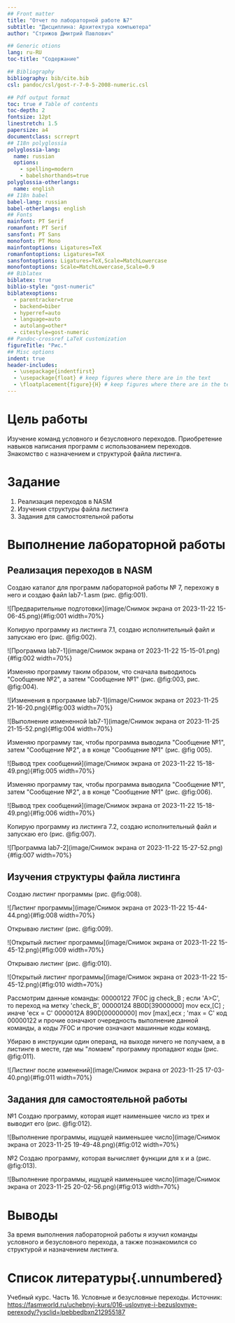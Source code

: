```yaml
---
## Front matter
title: "Отчет по лабораторной работе №7"
subtitle: "Дисциплина: Архитектура компьютера"
author: "Стрижов Дмитрий Павлович"

## Generic otions
lang: ru-RU
toc-title: "Содержание"

## Bibliography
bibliography: bib/cite.bib
csl: pandoc/csl/gost-r-7-0-5-2008-numeric.csl

## Pdf output format
toc: true # Table of contents
toc-depth: 2
fontsize: 12pt
linestretch: 1.5
papersize: a4
documentclass: scrreprt
## I18n polyglossia
polyglossia-lang:
  name: russian
  options:
	- spelling=modern
	- babelshorthands=true
polyglossia-otherlangs:
  name: english
## I18n babel
babel-lang: russian
babel-otherlangs: english
## Fonts
mainfont: PT Serif
romanfont: PT Serif
sansfont: PT Sans
monofont: PT Mono
mainfontoptions: Ligatures=TeX
romanfontoptions: Ligatures=TeX
sansfontoptions: Ligatures=TeX,Scale=MatchLowercase
monofontoptions: Scale=MatchLowercase,Scale=0.9
## Biblatex
biblatex: true
biblio-style: "gost-numeric"
biblatexoptions:
  - parentracker=true
  - backend=biber
  - hyperref=auto
  - language=auto
  - autolang=other*
  - citestyle=gost-numeric
## Pandoc-crossref LaTeX customization
figureTitle: "Рис."
## Misc options
indent: true
header-includes:
  - \usepackage{indentfirst}
  - \usepackage{float} # keep figures where there are in the text
  - \floatplacement{figure}{H} # keep figures where there are in the text
---
```


# Цель работы

Изучение команд условного и безусловного переходов. Приобретение навыков написания
программ с использованием переходов. Знакомство с назначением и структурой файла
листинга.

# Задание

1. Реализация переходов в NASM
2. Изучения структуры файла листинга
3. Задания для самостоятельной работы 

# Выполнение лабораторной работы
## Реализация переходов в NASM
Создаю каталог для программ лабораторной работы № 7, перехожу в него и создаю файл lab7-1.asm (рис. @fig:001).

![Предварительные подготовки](image/Снимок экрана от 2023-11-22 15-06-45.png){#fig:001 width=70%}

Копирую программу из листинга 7.1, создаю исполнительный файл и запускаю его (рис. @fig:002).

![Программа lab7-1](image/Снимок экрана от 2023-11-22 15-15-01.png){#fig:002 width=70%}

Изменяю программу таким образом, что сначала выводилось "Сообщение №2", а затем "Сообщение №1" (рис. @fig:003, рис. @fig:004).

![Изменения в программе lab7-1](image/Снимок экрана от 2023-11-25 21-16-20.png){#fig:003 width=70%}

![Выполнение измененной lab7-1](image/Снимок экрана от 2023-11-25 21-15-52.png){#fig:004 width=70%}

Изменяю программу так, чтобы программа выводила "Сообщение №1", затем "Сообщение №2", а в конце "Сообщение №1" (рис. @fig 005).

![Вывод трех сообщений](image/Снимок экрана от 2023-11-22 15-18-49.png){#fig:005 width=70%}

Изменяю программу так, чтобы программа выводила "Сообщение №1", затем "Сообщение №2", а в конце "Сообщение №1" (рис. @fig:006).

![Вывод трех сообщений](image/Снимок экрана от 2023-11-22 15-18-49.png){#fig:006 width=70%}

Копирую программу из листинга 7.2, создаю исполнительный файл и запускаю его (рис. @fig:007).

![Программа lab7-2](image/Снимок экрана от 2023-11-22 15-27-52.png){#fig:007 width=70%}

## Изучения структуры файла листинга

Создаю листинг программы (рис. @fig:008).

![Листинг программы](image/Снимок экрана от 2023-11-22 15-44-44.png){#fig:008 width=70%}

Открываю листинг (рис. @fig:009).

![Открытый листинг программы](image/Снимок экрана от 2023-11-22 15-45-12.png){#fig:009 width=70%}

Открываю листинг (рис. @fig:010).

![Открытый листинг программы](image/Снимок экрана от 2023-11-22 15-45-12.png){#fig:010 width=70%}

Рассмотрим данные команды:
00000122 7F0C                    jg check_B ; если 'A>C', то переход на метку 'check_B',
00000124 8B0D[39000000]          mov ecx,[C] ; иначе 'ecx = C'
0000012A 890D[00000000]          mov [max],ecx ; 'max = C'
код 00000122 и прочие означают очередность выполнение данной команды, а коды 7F0C и прочие означают машинные коды команд.

Убираю в инструкции один операнд, на выходе ничего не получаем, а в листинге в месте, где мы "ломаем" программу пропадают коды (рис. @fig:011).

![Листинг после изменений](image/Снимок экрана от 2023-11-25 17-03-40.png){#fig:011 width=70%}

## Задания для самостоятельной работы
№1 Создаю программу, которая ищет наименьшее число из трех и выводит его (рис. @fig:012).

![Выполнение программы, ищущей наименьшее число](image/Снимок экрана от 2023-11-25 19-49-48.png){#fig:012 width=70%}

№2 Создаю программу, которая вычисляет функции для x и a (рис. @fig:013).

![Выполнение программы, ищущей наименьшее число](image/Снимок экрана от 2023-11-25 20-02-56.png){#fig:013 width=70%}

# Выводы

За время выполнения лабораторной работы я изучил команды условного и безусловного перехода, а также познакомился со структурой и назначением листинга.

# Список литературы{.unnumbered}

Учебный курс. Часть 16. Условные и безусловные переходы. Источник: https://fasmworld.ru/uchebnyj-kurs/016-uslovnye-i-bezuslovnye-perexody/?ysclid=lpebbedbxn212955187
